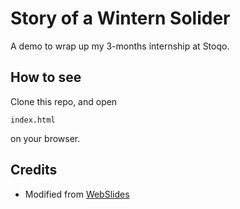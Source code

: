 # Story of a Wintern Solider

A demo to wrap up my 3-months internship at Stoqo.

## How to see

Clone this repo, and open

```shell
index.html
```

on your browser.

## Credits

- Modified from [WebSlides](https://github.com/webslides/WebSlides)